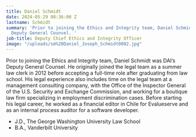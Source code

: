 ```yaml
---
title: Daniel Schmidt
date: 2024-05-29 08:36:00 Z
lastname: Schmidt
summary: 'Prior to joining the Ethics and Integrity team, Daniel Schmidt was DAI’s
  Deputy General Counsel. '
job-title: Deputy Chief Ethics and Integrity Officer
image: "/uploads/sm%20Daniel_Joseph_Schmidt0002.jpg"
---
```


Prior to joining the Ethics and Integrity team, Daniel Schmidt was DAI’s Deputy General Counsel. He originally joined the legal team as a summer law clerk in 2012 before accepting a full-time role after graduating from law school. His legal experience also includes time on the legal team at a management consulting company, with the Office of the Inspector General of the U.S. Security and Exchange Commission, and working for a boutique law firm specializing in employment discrimination cases. Before starting his legal career, he worked as a financial editor in Chile for Evalueserve and as an internal process auditor for a software developer.
 
* J.D., The George Washington University Law School
* B.A., Vanderbilt University